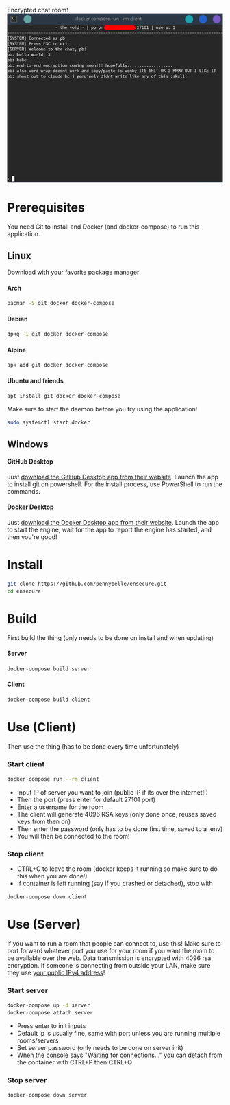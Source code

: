 Encrypted chat room!
![~ the void ~](/media/the_void.png?raw=true "ensecure client")

# Prerequisites
You need Git to install and Docker (and docker-compose) to run this application.
## Linux
Download with your favorite package manager
#### Arch
```sh
pacman -S git docker docker-compose
```
#### Debian
```sh
dpkg -i git docker docker-compose
```
#### Alpine
```sh
apk add git docker docker-compose
```
#### Ubuntu and friends
```sh
apt install git docker docker-compose
```

Make sure to start the daemon before you try using the application!
```sh
sudo systemctl start docker
```

## Windows
#### GitHub Desktop
Just [download the GitHub Desktop app from their website](https://central.github.com/deployments/desktop/desktop/latest/win32).
Launch the app to install git on powershell. For the install process, use PowerShell to run the commands.
#### Docker Desktop
Just [download the Docker Desktop app from their website](https://desktop.docker.com/win/main/amd64/Docker%20Desktop%20Installer.exe?utm_source=docker&utm_medium=webreferral&utm_campaign=dd-smartbutton&utm_location=module).
Launch the app to start the engine, wait for the app to report the engine has started, and then you're good!


# Install
```sh
git clone https://github.com/pennybelle/ensecure.git
cd ensecure
```

# Build
First build the thing (only needs to be done on install and when updating)
#### Server
```sh
docker-compose build server
```
#### Client
```sh
docker-compose build client
```

# Use (Client)
Then use the thing (has to be done every time unfortunately)
### Start client
```sh
docker-compose run --rm client
```
- Input IP of server you want to join (public IP if its over the internet!!)
- Then the port (press enter for default 27101 port)
- Enter a username for the room
- The client will generate 4096 RSA keys (only done once, reuses saved keys from then on)
- Then enter the password (only has to be done first time, saved to a .env)
- You will then be connected to the room!
### Stop client
- CTRL+C to leave the room (docker keeps it running so make sure to do this when you are done!)
- If container is left running (say if you crashed or detached), stop with
```sh
docker-compose down client
```
# Use (Server)
If you want to run a room that people can connect to, use this! Make sure to port forward whatever port you use for your room if you want the room to be available over the web. Data transmission is encrypted with 4096 rsa encryption. If someone is connecting from outside your LAN, make sure they use [your public IPv4 address](https://whatismyipaddress.com/)!
### Start server
```sh
docker-compose up -d server
docker-compose attach server
```
- Press enter to init inputs
- Default ip is usually fine, same with port unless you are running multiple rooms/servers
- Set server password (only needs to be done on server init)
- When the console says "Waiting for connections..." you can detach from the container with CTRL+P then CTRL+Q
### Stop server
```sh
docker-compose down server
```